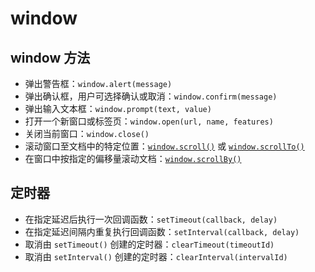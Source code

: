 # window

## window 方法

- 弹出警告框：`window.alert(message)`
- 弹出确认框，用户可选择确认或取消：`window.confirm(message)`
- 弹出输入文本框：`window.prompt(text, value)`
- 打开一个新窗口或标签页：`window.open(url, name, features)`
- 关闭当前窗口：`window.close()`
- 滚动窗口至文档中的特定位置：[`window.scroll()`](https://developer.mozilla.org/zh-CN/docs/Web/API/Window/scroll) 或 [`window.scrollTo()`](https://developer.mozilla.org/zh-CN/docs/Web/API/Window/scrollTo)
- 在窗口中按指定的偏移量滚动文档：[`window.scrollBy()`](https://developer.mozilla.org/zh-CN/docs/Web/API/Window/scrollBy)

## 定时器

- 在指定延迟后执行一次回调函数：`setTimeout(callback, delay)`
- 在指定延迟间隔内重复执行回调函数：`setInterval(callback, delay)`
- 取消由 `setTimeout()` 创建的定时器：`clearTimeout(timeoutId)`
- 取消由 `setInterval()` 创建的定时器：`clearInterval(intervalId)`
